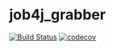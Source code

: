 # job4j_grabber
[![Build Status](https://travis-ci.org/EvgenyShestakov/job4j_grabber.svg?branch=master)](https://travis-ci.org/EvgenyShestakov/job4j_grabber)
[![codecov](https://codecov.io/gh/EvgenyShestakov/job4j_grabber/branch/master/graph/badge.svg)](https://codecov.io/gh/EvgenyShestakov/job4j_grabber)
